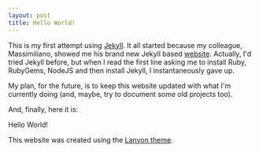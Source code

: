 ```yaml
---
layout: post
title: Hello World!
---
```


This is my first attempt using [Jekyll](http://jekyllrb.com). It all started because my colleague, Massimiliano, showed me his brand new Jekyll based [website](http://mpatacchiola.github.io/). Actually, I'd tried Jekyll before, but when I read the first line asking me to install Ruby, RubyGems, NodeJS and then install Jekyll, I instantaneously gave up.

My plan, for the future, is to keep this website updated with what I'm currently doing (and, maybe, try to document some old projects too).

And, finally, here it is:
<div class="message">
  Hello World!
</div>


This website was created using the [Lanyon theme](https://github.com/poole/lanyon).
